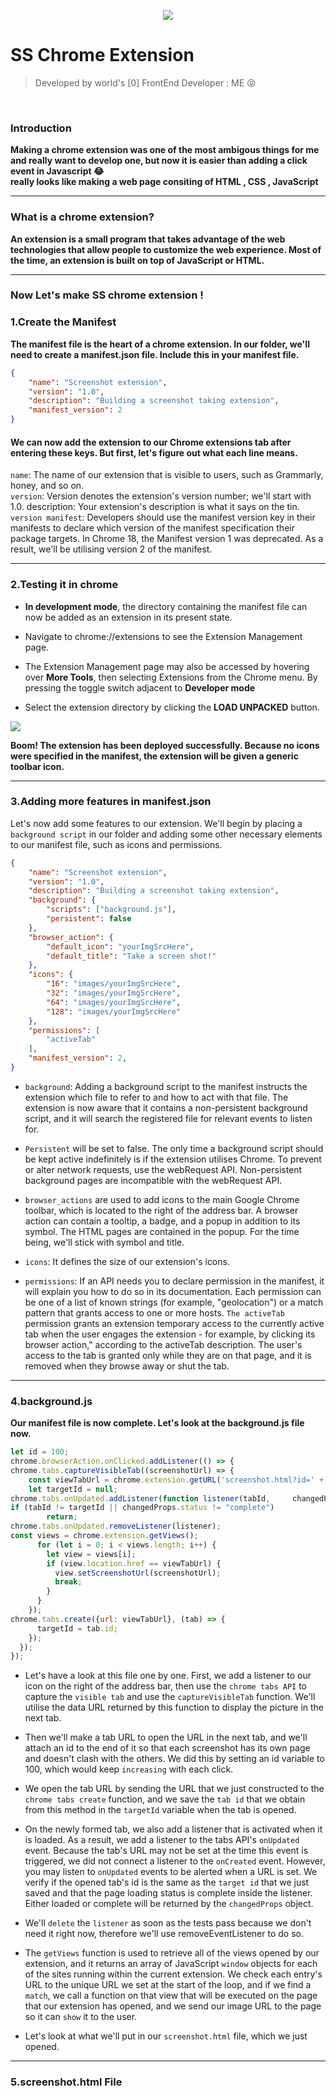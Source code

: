 <p align='center'>
  <img src='Repo Assets/img2.png'>
</p>


# SS Chrome Extension
> Developed by world's [0] FrontEnd Developer : ME 😝

<br/>

###  Introduction
**Making a chrome extension was one of the most ambigous things for me and really want to develop one, but now it is easier than adding a click event in Javascript 😂**
<br>
**really looks like making a web page consiting of HTML , CSS , JavaScript**

<hr>


### What is a chrome extension?
**An extension is a small program that takes advantage of the web technologies that allow people to customize the web experience. Most of the time, an extension is built on top of JavaScript or HTML.**

<hr>

### Now Let's make SS chrome extension !

### 1.Create the Manifest
**The manifest file is the heart of a chrome extension. In our folder, we'll need to create a manifest.json file. Include this in your manifest file.**
```json
{
    "name": "Screenshot extension",
    "version": "1.0",
    "description": "Building a screenshot taking extension",
    "manifest_version": 2
}
```
#### We can now add the extension to our Chrome extensions tab after entering these keys. But first, let's figure out what each line means.

`name`: The name of our extension that is visible to users, such as Grammarly, honey, and so on. <br>
`version`: Version denotes the extension's version number; we'll start with 1.0. description: Your extension's description is what it says on the tin.<br>
`version manifest`: Developers should use the manifest version key in their manifests to declare which version of the manifest specification their package targets. In Chrome 18, the Manifest version 1 was deprecated. As a result, we'll be utilising version 2 of the manifest.

<hr>

### 2.Testing it in chrome
- **In development mode**, the directory containing the manifest file can now be added as an extension in its present state.
- Navigate to chrome://extensions to see the Extension Management page.

- The Extension Management page may also be accessed by hovering over **More Tools**, then selecting Extensions from the Chrome menu.
By pressing the toggle switch adjacent to **Developer mode**

- Select the extension directory by clicking the **LOAD UNPACKED** button.

<img src='Repo Assets/ssChrome.png'>

**Boom! The extension has been deployed successfully. Because no icons were specified in the manifest, the extension will be given a generic toolbar icon.**

<hr>

### 3.Adding more features in manifest.json
Let's now add some features to our extension. We'll begin by placing a `background script` in our folder and adding some other necessary elements to our manifest file, such as icons and permissions.

```json
{
    "name": "Screenshot extension",
    "version": "1.0",
    "description": "Building a screenshot taking extension",
    "background": {
        "scripts": ["background.js"],
        "persistent": false
    },
    "browser_action": {
        "default_icon": "yourImgSrcHere",
        "default_title": "Take a screen shot!" 
    },
    "icons": {
        "16": "images/yourImgSrcHere",
        "32": "images/yourImgSrcHere",
        "64": "images/yourImgSrcHere",
        "128": "images/yourImgSrcHere"
    },
    "permissions": [
        "activeTab"
    ],
    "manifest_version": 2,
}
```
- `background`: Adding a background script to the manifest instructs the extension which file to refer to and how to act with that file. The extension is now aware that it contains a non-persistent background script, and it will search the registered file for relevant events to listen for.

- `Persistent` will be set to false. The only time a background script should be kept active indefinitely is if the extension utilises Chrome. To prevent or alter network requests, use the webRequest API. Non-persistent background pages are incompatible with the webRequest API.

- `browser_actions` are used to add icons to the main Google Chrome toolbar, which is located to the right of the address bar. A browser action can contain a tooltip, a badge, and a popup in addition to its symbol. The HTML pages are contained in the popup. For the time being, we'll stick with symbol and title.

- `icons`: It defines the size of our extension's icons.

- `permissions`: If an API needs you to declare permission in the manifest, it will explain you how to do so in its documentation. Each permission can be one of a list of known strings (for example, "geolocation") or a match pattern that grants access to one or more hosts. `The activeTab` permission grants an extension temporary access to the currently active tab when the user engages the extension - for example, by clicking its browser action," according to the activeTab description. The user's access to the tab is granted only while they are on that page, and it is removed when they browse away or shut the tab.


<hr>

### 4.background.js
**Our manifest file is now complete. Let's look at the background.js file now.**

```javascript
let id = 100;
chrome.browserAction.onClicked.addListener(() => {
chrome.tabs.captureVisibleTab((screenshotUrl) => {
    const viewTabUrl = chrome.extension.getURL('screenshot.html?id=' + id++)
    let targetId = null;
chrome.tabs.onUpdated.addListener(function listener(tabId,     changedProps) {
if (tabId != targetId || changedProps.status != "complete")
        return;
chrome.tabs.onUpdated.removeListener(listener);
const views = chrome.extension.getViews();
      for (let i = 0; i < views.length; i++) {
        let view = views[i];
        if (view.location.href == viewTabUrl) {
          view.setScreenshotUrl(screenshotUrl);
          break;
        }
      }
    });
chrome.tabs.create({url: viewTabUrl}, (tab) => {
      targetId = tab.id;
    });
  });
});
```
- Let's have a look at this file one by one. First, we add a listener to our icon on the right of the address bar, then use the `chrome tabs API` to capture the `visible tab` and use the `captureVisibleTab` function. We'll utilise the data URL returned by this function to display the picture in the next tab.

- Then we'll make a tab URL to open the URL in the next tab, and we'll attach an id to the end of it so that each screenshot has its own page and doesn't clash with the others. We did this by setting an id variable to 100, which would keep `increasing` with each click.

- We open the tab URL by sending the URL that we just constructed to the `chrome tabs create` function, and we save the `tab id` that we obtain from this method in the `targetId` variable when the tab is opened.

- On the newly formed tab, we also add a listener that is activated when it is loaded. As a result, we add a listener to the tabs API's `onUpdated` event. Because the tab's URL may not be set at the time this event is triggered, we did not connect a listener to the `onCreated` event. However, you may listen to `onUpdated` events to be alerted when a URL is set. We verify if the opened tab's id is the same as the `target id` that we just saved and that the page loading status is complete inside the listener. Either loaded or complete will be returned by the `changedProps` object.

- We'll `delete` the `listener` as soon as the tests pass because we don't need it right now, therefore we'll use removeEventListener to do so.

- The `getViews` function is used to retrieve all of the views opened by our extension, and it returns an array of JavaScript `window` objects for each of the sites running within the current extension. We check each entry's URL to the unique URL we set at the start of the loop, and if we find a `match`, we call a function on that view that will be executed on the page that our extension has opened, and we send our image URL to the page so it can `show` it to the user.

- Let's look at what we'll put in our `screenshot.html` file, which we just opened.

<hr>

### 5.screenshot.html File
